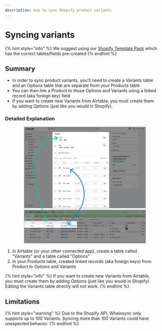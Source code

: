 ```yaml
---
description: How to sync Shopify product variants
---
```


# Syncing variants

{% hint style="info" %}
We suggest using our [Shopify Template Pack](https://www.whalesync.com/template-packs/shopify) which has the correct tables/fields pre-created
{% endhint %}

## **Summary**

* In order to sync product variants, you'll need to create a Variants table and an Options table that are separate from your Products table
* You can then link a Product to those Options and Variants using a linked record (aka foreign key) field
* If you want to create new Variants from Airtable, you must create them by adding _Options_ (just like you would in Shopify).

### **Detailed Explanation**

<figure><img src="../../.gitbook/assets/Variants Mapping.png" alt=""><figcaption></figcaption></figure>

1. In Airtable (or your other connected app), create a table called "Variants" and a table called "Options"
2. In your Products table, created linked records (aka foreign keys) from Product to Options and Variants

{% hint style="info" %}
If you want to create new Variants from Airtable, you must create them by adding _Options_ (just like you would in Shopify). Editing the Variants table directly will not work.
{% endhint %}

## Limitations

{% hint style="warning" %}
Due to the Shopify API, Whalesync only supports up to 100 Variants. Syncing more than 100 Variants could have unexpected behavior.
{% endhint %}
